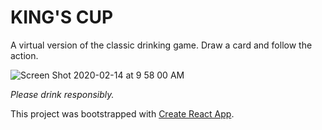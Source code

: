 # KING'S CUP

A virtual version of the classic drinking game. Draw a card and follow the action.

![Screen Shot 2020-02-14 at 9 58 00 AM](https://user-images.githubusercontent.com/12807042/74555425-8a80f680-4f10-11ea-807d-8932953ea454.png)

*Please drink responsibly.*

This project was bootstrapped with [Create React App](https://github.com/facebook/create-react-app).
